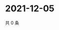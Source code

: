# 2021-12-05

共 0 条

<!-- BEGIN WEIBO -->
<!-- 最后更新时间 Sun Dec 05 2021 09:54:43 GMT+0800 (China Standard Time) -->

<!-- END WEIBO -->
